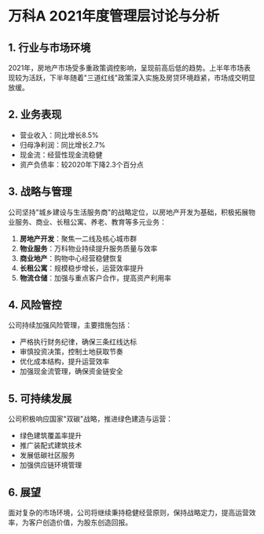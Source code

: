 # 万科A 2021年度管理层讨论与分析

## 1. 行业与市场环境

2021年，房地产市场受多重政策调控影响，呈现前高后低的趋势。上半年市场表现较为活跃，下半年随着"三道红线"政策深入实施及房贷环境趋紧，市场成交明显放缓。

## 2. 业务表现

- 营业收入：同比增长8.5%
- 归母净利润：同比增长2.7%
- 现金流：经营性现金流稳健
- 资产负债率：较2020年下降2.3个百分点

## 3. 战略与管理

公司坚持"城乡建设与生活服务商"的战略定位，以房地产开发为基础，积极拓展物业服务、商业、长租公寓、养老、教育等多元业务：

1. **房地产开发**：聚焦一二线及核心城市群
2. **物业服务**：万科物业持续提升服务质量与效率
3. **商业地产**：购物中心经营稳健恢复
4. **长租公寓**：规模稳步增长，运营效率提升
5. **物流仓储**：加强与重点客户合作，提高资产利用率

## 4. 风险管控

公司持续加强风险管理，主要措施包括：

- 严格执行财务纪律，确保三条红线达标
- 审慎投资决策，控制土地获取节奏
- 优化成本结构，提升运营效率
- 加强现金流管理，确保资金链安全

## 5. 可持续发展

公司积极响应国家"双碳"战略，推进绿色建造与运营：

- 绿色建筑覆盖率提升
- 推广装配式建筑技术
- 发展低碳社区服务
- 加强供应链环境管理

## 6. 展望

面对复杂的市场环境，公司将继续秉持稳健经营原则，保持战略定力，提高运营效率，为客户创造价值，为股东创造回报。 